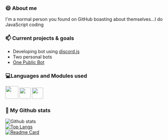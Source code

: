### 😄 About me
I'm a normal person you found on GitHub boasting about themselves...I do JavaScript coding

### 📫 Current projects & goals
* Developing bot using [discord.js](https://discordjs.guide/)
* Two personal bots
* [One Public Bot](https://www/github.com/UndiedHitler/Obligator)

### 💻Languages and Modules used
[<img src="https://user-images.githubusercontent.com/84702365/122243720-f6e37f80-cee1-11eb-9d3f-72317d58d538.png" width="40px">](https://developer.mozilla.org/en-US/docs/Web/JavaScript) [<img src="https://cdn.discordapp.com/attachments/668460438954049537/854736985217302588/NicePng_mongodb-png_3839776.png" width="35px">](https://nodejs.org/en/about/) [<img src="https://cdn.discordapp.com/attachments/668460438954049537/854737042679791636/20210616_191229.png" width="35px">](https://developer.mozilla.org/en-US/docs/Web/html)

### 🌱 My Github stats
![Github stats](https://github-readme-stats.vercel.app/api?username=UndiedGamer&show_icons=true&count_private=true&theme=dark)\
[![Top Langs](https://github-readme-stats.vercel.app/api/top-langs/?username=UndiedGamer&layout=compact&theme=dark)](https://github.com/UndiedGamer/Obligator)\
[![Readme Card](https://github-readme-stats.vercel.app/api/pin?username=UndiedGamer&repo=Obligator&theme=dark)](https://github.com/UndiedGamer/Obligator)
